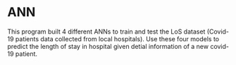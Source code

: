 # ANN
This program built 4 different ANNs to train and test the LoS dataset (Covid-19 patients data collected from local hospitals). Use these four models to predict the length of stay
in hospital given detial information of a new covid-19 patient.
